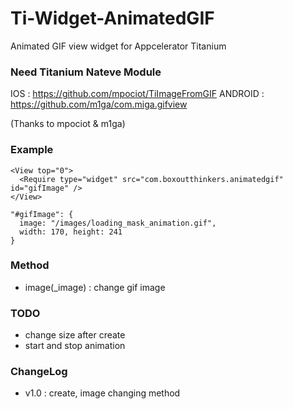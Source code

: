 # Ti-Widget-AnimatedGIF
Animated GIF view widget for Appcelerator Titanium


### Need Titanium Nateve Module
IOS : https://github.com/mpociot/TiImageFromGIF
ANDROID : https://github.com/m1ga/com.miga.gifview

(Thanks to mpociot & m1ga)


### Example
````
<View top="0">
  <Require type="widget" src="com.boxoutthinkers.animatedgif" id="gifImage" />
</View>
````

````
"#gifImage": {
  image: "/images/loading_mask_animation.gif",
  width: 170, height: 241
}
````


### Method
- image(_image) : change gif image


### TODO
- change size after create
- start and stop animation


### ChangeLog
- v1.0 : create, image changing method
